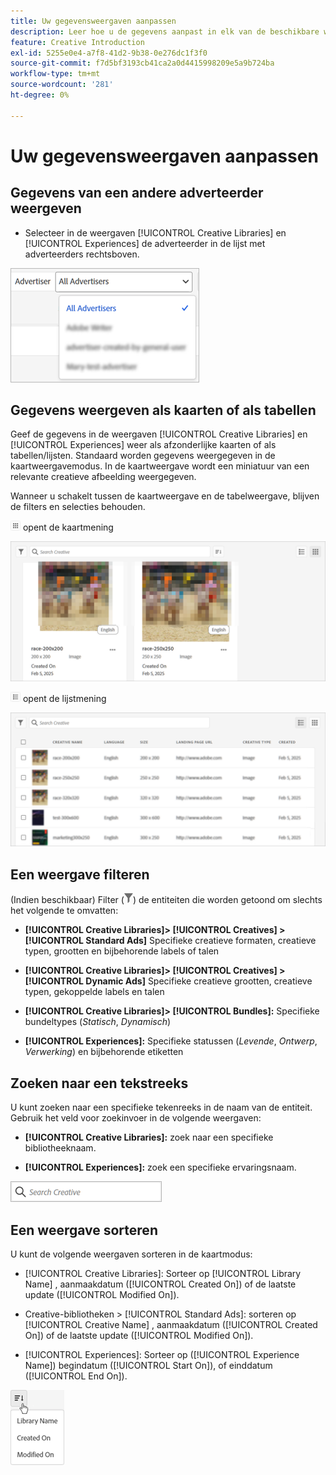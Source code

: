 ```yaml
---
title: Uw gegevensweergaven aanpassen
description: Leer hoe u de gegevens aanpast in elk van de beschikbare weergaven.
feature: Creative Introduction
exl-id: 5255e0e4-a7f8-41d2-9b38-0e276dc1f3f0
source-git-commit: f7d5bf3193cb41ca2a0d4415998209e5a9b724ba
workflow-type: tm+mt
source-wordcount: '281'
ht-degree: 0%

---
```


# Uw gegevensweergaven aanpassen

## Gegevens van een andere adverteerder weergeven

* Selecteer in de weergaven [!UICONTROL Creative Libraries] en [!UICONTROL Experiences] de adverteerder in de lijst met adverteerders rechtsboven.

![ Voorbeeld van een adverteerderlijst ](/help/creative/assets/advertiser.png " Voorbeeld van een adverteerderlijst ")

## Gegevens weergeven als kaarten of als tabellen

Geef de gegevens in de weergaven [!UICONTROL Creative Libraries] en [!UICONTROL Experiences] weer als afzonderlijke kaarten of als tabellen/lijsten. Standaard worden gegevens weergegeven in de kaartweergavemodus. In de kaartweergave wordt een miniatuur van een relevante creatieve afbeelding weergegeven.

Wanneer u schakelt tussen de kaartweergave en de tabelweergave, blijven de filters en selecties behouden.

![ mening van de Kaart van de Kaart ](/help/creative/assets/card-view-button.png " mening ") opent de kaartmening

![ Voorbeeld van een kaartmening ](/help/creative/assets/card-view-example.png " Voorbeeld van een kaartmening ")

![ Lijst/lijstmening ](/help/creative/assets/table-view-button.png " de mening van de Lijst ") opent de lijstmening

![ Voorbeeld van een lijstmening ](/help/creative/assets/table-view-example.png " Voorbeeld van een lijstmening ")

<!-- not implemented as of 11-26:
In card view, you can increase or decrease the size of the cards.

In either view, you can:

Include all creative variations in the view. [Experiences view?]

Refresh the pane to see any changes that other users have made.
-->

## Een weergave filteren

(Indien beschikbaar) Filter (![ knoop van de Filter ](/help/creative/assets/filter.png " knoop van de Filter ")) de entiteiten die worden getoond om slechts het volgende te omvatten:

* **[!UICONTROL Creative Libraries]> [!UICONTROL Creatives] > [!UICONTROL Standard Ads]** Specifieke creatieve formaten, creatieve typen, grootten en bijbehorende labels of talen

* **[!UICONTROL Creative Libraries]> [!UICONTROL Creatives] > [!UICONTROL Dynamic Ads]** Specifieke creatieve grootten, creatieve typen, gekoppelde labels en talen

* **[!UICONTROL Creative Libraries]> [!UICONTROL Bundles]:** Specifieke bundeltypes (*Statisch*, *Dynamisch*)

* **[!UICONTROL Experiences]:** Specifieke statussen (*Levende*, *Ontwerp*, *Verwerking*) en bijbehorende etiketten

<!-- Only available to non-admin users in Phase 1

* **[!UICONTROL Feeds] > [!UICONTROL Catalog]:** Specific library [??? different than the statuses for the Template tab, which I'd expect to show something different anyway] statuses (*Active*, *Inactive*, *Deleted*)

* **[!UICONTROL Feeds] > [!UICONTROL Job Status]:** Specific statuses (*Created*, *Queued*, *Running*, *Finished*)

* **[!UICONTROL Feeds] > [!UICONTROL Template]:** Specific library [???] statuses (*Active*, *Archived*)

* **[!UICONTROL Ad Templates]:** Specific creative sizes and template types (*Static*, *Dynamic*)

-->

## Zoeken naar een tekstreeks

U kunt zoeken naar een specifieke tekenreeks in de naam van de entiteit. Gebruik het veld voor zoekinvoer in de volgende weergaven:

* **[!UICONTROL Creative Libraries]:** zoek naar een specifieke bibliotheeknaam.

* **[!UICONTROL Experiences]:** zoek een specifieke ervaringsnaam.

![ het onderzoeksinputgebied van het Voorbeeld ](/help/creative/assets/search-field.png " het onderzoeksinputgebied van het Voorbeeld ")

## Een weergave sorteren

U kunt de volgende weergaven sorteren in de kaartmodus:

* [!UICONTROL Creative Libraries]: Sorteer op [!UICONTROL Library Name] , aanmaakdatum ([!UICONTROL Created On]) of de laatste update ([!UICONTROL Modified On]).

* Creative-bibliotheken > [!UICONTROL Standard Ads]: sorteren op [!UICONTROL Creative Name] , aanmaakdatum ([!UICONTROL Created On]) of de laatste update ([!UICONTROL Modified On]).

* [!UICONTROL Experiences]: Sorteer op ([!UICONTROL Experience Name]) begindatum ([!UICONTROL Start On]), of einddatum ([!UICONTROL End On]).

![ Voorbeeld van soortopties ](/help/creative/assets/sort.png " Voorbeeld van soortopties ")
